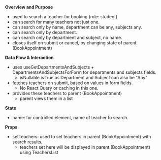 **Overview and Purpose**

- used to search a teacher for booking (role: student)
- can search for many teachers not just one.
- can search only by name, department can be any, subjects any.
- can search only by department.
- can search only by department and subject, no name.
- closes itself on submit or cancel, by changing state of parent (BookAppointment)

**Data Flow & Interaction**

- uses useGetDepartmentsAndSubjects + DepartmentsAndSubjectsForForm for departments and subjects fields.
  - isNullable is true as Department and Subject can also be "Any"
- fetches teachers on submit, based on values in form fields.
  - No React Query or caching in this one.
- provides these teachers to parent (BookAppointment)
  - parent views them in a list

**State**

- name: for controlled element, name of teacher to search.

**Props**

- setTeachers: used to set teachers in parent (BookAppointment) with search results.
  - teachers set here will be displayed in parent (BookAppointment)
    using TeachersList
